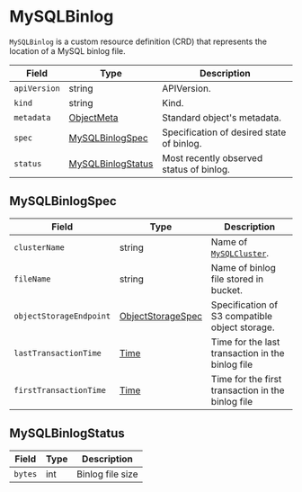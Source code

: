 MySQLBinlog
===========

`MySQLBinlog` is a custom resource definition (CRD) that represents
the location of a MySQL binlog file.

| Field        | Type                                    | Description                               |
| ------------ | --------------------------------------- | ----------------------------------------- |
| `apiVersion` | string                                  | APIVersion.                               |
| `kind`       | string                                  | Kind.                                     |
| `metadata`   | [ObjectMeta]                            | Standard object's metadata.               |
| `spec`       | [MySQLBinlogSpec](#MySQLBinlogSpec)     | Specification of desired state of binlog. |
| `status`     | [MySQLBinlogStatus](#MySQLBinlogStatus) | Most recently observed status of binlog.  |

MySQLBinlogSpec
---------------

| Field                   | Type                                                                | Description                                       |
| ----------------------- | ------------------------------------------------------------------- | ------------------------------------------------- |
| `clusterName`           | string                                                              | Name of [`MySQLCluster`](crd_mysql_cluster.md).   |
| `fileName`              | string                                                              | Name of binlog file stored in bucket.             |
| `objectStorageEndpoint` | [ObjectStorageSpec](crd_mysql_backup_schedule.md#ObjectStorageSpec) | Specification of S3 compatible object storage.    |
| `lastTransactionTime`   | [Time]                                                              | Time for the last transaction in the binlog file  |
| `firstTransactionTime`  | [Time]                                                              | Time for the first transaction in the binlog file |

MySQLBinlogStatus
-----------------

| Field   | Type | Description      |
| ------- | ---- | ---------------- |
| `bytes` | int  | Binlog file size |

[ObjectMeta]: https://kubernetes.io/docs/reference/generated/kubernetes-api/v1.17/#objectmeta-v1-meta
[Time]: https://kubernetes.io/docs/reference/generated/kubernetes-api/v1.17/#time-v1-meta
